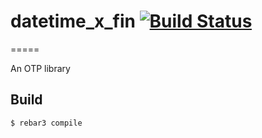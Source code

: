 # datetime_x_fin [![Build Status](https://api.travis-ci.org/simonxu72/datetime_x_fin.png)](https://travis-ci.org/simonxu72/datetime_x_fin)

=====

An OTP library

Build
-----

    $ rebar3 compile
